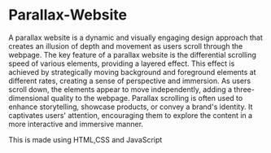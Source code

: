 # Parallax-Website

A parallax website is a dynamic and visually engaging design approach that creates an illusion of depth and movement as users scroll through the webpage. The key feature of a parallax website is the differential scrolling speed of various elements, providing a layered effect. This effect is achieved by strategically moving background and foreground elements at different rates, creating a sense of perspective and immersion. As users scroll down, the elements appear to move independently, adding a three-dimensional quality to the webpage. Parallax scrolling is often used to enhance storytelling, showcase products, or convey a brand's identity. It captivates users' attention, encouraging them to explore the content in a more interactive and immersive manner.


This is made using HTML,CSS and JavaScript
